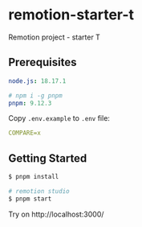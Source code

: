 # remotion-starter-t

Remotion project - starter T

## Prerequisites

```yaml
node.js: 18.17.1

# npm i -g pnpm
pnpm: 9.12.3
```

Copy `.env.example` to `.env` file:

```yaml
COMPARE=x
```

## Getting Started

```bash
$ pnpm install

# remotion studio
$ pnpm start
```

Try on http://localhost:3000/
